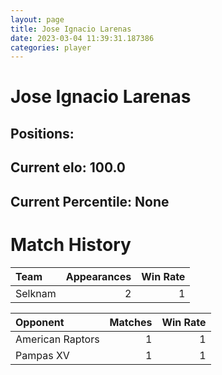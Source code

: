 ```yaml
---  
layout: page  
title: Jose Ignacio Larenas  
date: 2023-03-04 11:39:31.187386  
categories: player  
---
```

# Jose Ignacio Larenas

## Positions: 

## Current elo: 100.0

## Current Percentile: None

# Match History


| Team    |   Appearances |   Win Rate |
|:--------|--------------:|-----------:|
| Selknam |             2 |          1 |

| Opponent         |   Matches |   Win Rate |
|:-----------------|----------:|-----------:|
| American Raptors |         1 |          1 |
| Pampas XV        |         1 |          1 |